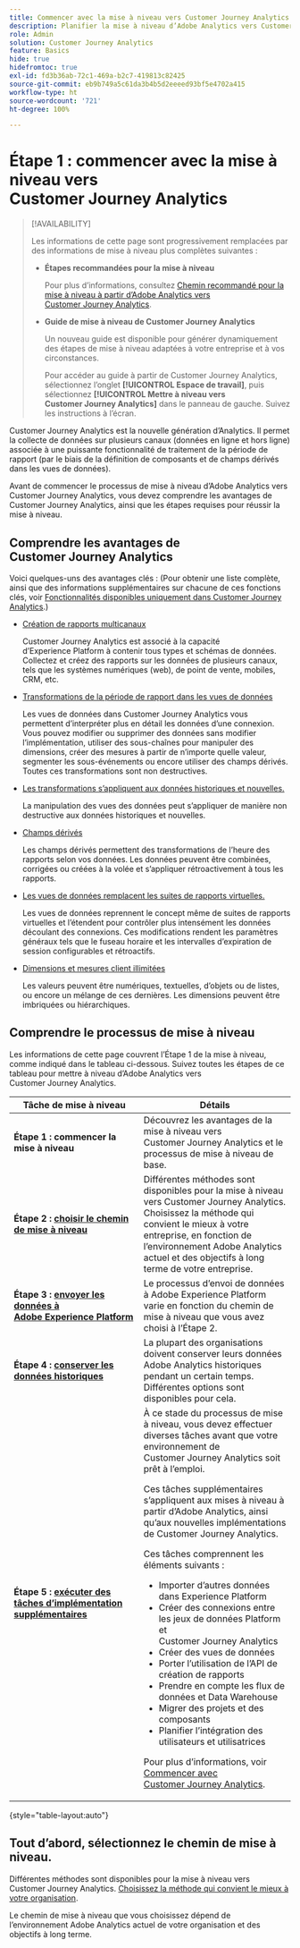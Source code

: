 ```yaml
---
title: Commencer avec la mise à niveau vers Customer Journey Analytics
description: Planifier la mise à niveau d’Adobe Analytics vers Customer Journey Analytics
role: Admin
solution: Customer Journey Analytics
feature: Basics
hide: true
hidefromtoc: true
exl-id: fd3b36ab-72c1-469a-b2c7-419813c82425
source-git-commit: eb9b749a5c61da3b4b5d2eeeed93bf5e4702a415
workflow-type: ht
source-wordcount: '721'
ht-degree: 100%

---
```


# Étape 1 : commencer avec la mise à niveau vers Customer Journey Analytics

>[!AVAILABILITY]
>
>Les informations de cette page sont progressivement remplacées par des informations de mise à niveau plus complètes suivantes : <ul><li>**Étapes recommandées pour la mise à niveau**<p>Pour plus d’informations, consultez [Chemin recommandé pour la mise à niveau à partir d’Adobe Analytics vers Customer Journey Analytics](/help/getting-started/cja-upgrade/cja-upgrade-recommendations.md).</p></li><li>**Guide de mise à niveau de Customer Journey Analytics**<p>Un nouveau guide est disponible pour générer dynamiquement des étapes de mise à niveau adaptées à votre entreprise et à vos circonstances.</p><p>Pour accéder au guide à partir de Customer Journey Analytics, sélectionnez l’onglet **[!UICONTROL Espace de travail]**, puis sélectionnez **[!UICONTROL Mettre à niveau vers Customer Journey Analytics]** dans le panneau de gauche. Suivez les instructions à l’écran.</p></li></ul>

Customer Journey Analytics est la nouvelle génération d’Analytics. Il permet la collecte de données sur plusieurs canaux (données en ligne et hors ligne) associée à une puissante fonctionnalité de traitement de la période de rapport (par le biais de la définition de composants et de champs dérivés dans les vues de données).

Avant de commencer le processus de mise à niveau d’Adobe Analytics vers Customer Journey Analytics, vous devez comprendre les avantages de Customer Journey Analytics, ainsi que les étapes requises pour réussir la mise à niveau.

## Comprendre les avantages de Customer Journey Analytics

Voici quelques-uns des avantages clés : (Pour obtenir une liste complète, ainsi que des informations supplémentaires sur chacune de ces fonctions clés, voir [Fonctionnalités disponibles uniquement dans Customer Journey Analytics](/help/getting-started/aa-vs-cja/cja-aa.md#adobe-customer-journey-analytics-features-not-available-in-adobe-analytics).)

* [Création de rapports multicanaux](/help/getting-started/aa-to-cja-user.md#changes-to-data-architecture)

  Customer Journey Analytics est associé à la capacité d’Experience Platform à contenir tous types et schémas de données. Collectez et créez des rapports sur les données de plusieurs canaux, tels que les systèmes numériques (web), de point de vente, mobiles, CRM, etc.

* [Transformations de la période de rapport dans les vues de données](/help/getting-started/aa-vs-cja/vrs-dataview-sandbox-adc.md#customer-journey-analytics-data-views)

  Les vues de données dans Customer Journey Analytics vous permettent d’interpréter plus en détail les données d’une connexion. Vous pouvez modifier ou supprimer des données sans modifier l’implémentation, utiliser des sous-chaînes pour manipuler des dimensions, créer des mesures à partir de n’importe quelle valeur, segmenter les sous-événements ou encore utiliser des champs dérivés. Toutes ces transformations sont non destructives.

* [Les transformations s’appliquent aux données historiques et nouvelles.](/help/getting-started/aa-vs-cja/vrs-dataview-sandbox-adc.md)

  La manipulation des vues des données peut s’appliquer de manière non destructive aux données historiques et nouvelles.

* [Champs dérivés](/help/data-views/derived-fields/derived-fields.md)

  Les champs dérivés permettent des transformations de l’heure des rapports selon vos données. Les données peuvent être combinées, corrigées ou créées à la volée et s’appliquer rétroactivement à tous les rapports.

* [Les vues de données remplacent les suites de rapports virtuelles.](/help/getting-started/aa-to-cja-user.md#changes-to-the-concept-of-virtual-report-suites)

  Les vues de données reprennent le concept même de suites de rapports virtuelles et l’étendent pour contrôler plus intensément les données découlant des connexions. Ces modifications rendent les paramètres généraux tels que le fuseau horaire et les intervalles d’expiration de session configurables et rétroactifs.

* [Dimensions et mesures client illimitées](/help/getting-started/aa-to-cja-user.md#changes-to-the-concept-of-evars-and-props)

  Les valeurs peuvent être numériques, textuelles, d’objets ou de listes, ou encore un mélange de ces dernières. Les dimensions peuvent être imbriquées ou hiérarchiques.

## Comprendre le processus de mise à niveau

<!-- Include a graphic of the end-to-end process, as well as links to each step of the process -->
Les informations de cette page couvrent l’Étape 1 de la mise à niveau, comme indiqué dans le tableau ci-dessous. Suivez toutes les étapes de ce tableau pour mettre à niveau d’Adobe Analytics vers Customer Journey Analytics.

| Tâche de mise à niveau | Détails |
|---------|----------|
| <span class="preview">**Étape 1 : commencer la mise à niveau**</span> | <span class="preview">Découvrez les avantages de la mise à niveau vers Customer Journey Analytics et le processus de mise à niveau de base.</span> |
| **Étape 2 : [choisir le chemin de mise à niveau](/help/getting-started/cja-upgrade/cja-upgrade-path.md)** | Différentes méthodes sont disponibles pour la mise à niveau vers Customer Journey Analytics. Choisissez la méthode qui convient le mieux à votre entreprise, en fonction de l’environnement Adobe Analytics actuel et des objectifs à long terme de votre entreprise. |
| **Étape 3 : [envoyer les données à Adobe Experience Platform](/help/getting-started/cja-upgrade/cja-upgrade-send-to-platform.md)** | Le processus d’envoi de données à Adobe Experience Platform varie en fonction du chemin de mise à niveau que vous avez choisi à l’Étape 2. |
| **Étape 4 : [conserver les données historiques](/help/getting-started/cja-upgrade/cja-upgrade-historical-data.md)** | La plupart des organisations doivent conserver leurs données Adobe Analytics historiques pendant un certain temps. Différentes options sont disponibles pour cela. |
| **Étape 5 : [exécuter des tâches d’implémentation supplémentaires](/help/getting-started/cja-getting-started.md)** | À ce stade du processus de mise à niveau, vous devez effectuer diverses tâches avant que votre environnement de Customer Journey Analytics soit prêt à l’emploi.<p>Ces tâches supplémentaires s’appliquent aux mises à niveau à partir d’Adobe Analytics, ainsi qu’aux nouvelles implémentations de Customer Journey Analytics.</p><p>Ces tâches comprennent les éléments suivants :</p><ul><li>Importer d’autres données dans Experience Platform</li><li>Créer des connexions entre les jeux de données Platform et Customer Journey Analytics</li><li>Créer des vues de données</li><li>Porter l’utilisation de l’API de création de rapports</li><li>Prendre en compte les flux de données et Data Warehouse</li><li>Migrer des projets et des composants</li><li>Planifier l’intégration des utilisateurs et utilisatrices</li></ul> <p>Pour plus d’informations, voir [Commencer avec Customer Journey Analytics](/help/getting-started/cja-getting-started.md). |

{style="table-layout:auto"}

## Tout d’abord, sélectionnez le chemin de mise à niveau.

Différentes méthodes sont disponibles pour la mise à niveau vers Customer Journey Analytics. [Choisissez la méthode qui convient le mieux à votre organisation](/help/getting-started/cja-upgrade/cja-upgrade-path.md).

Le chemin de mise à niveau que vous choisissez dépend de l’environnement Adobe Analytics actuel de votre organisation et des objectifs à long terme.
